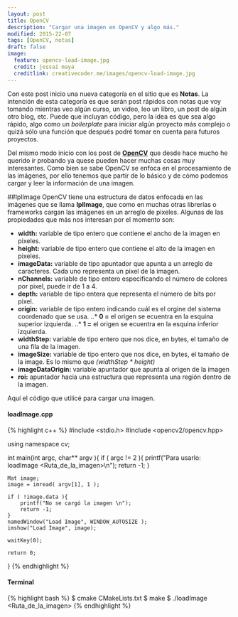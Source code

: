 ```yaml
---
layout: post
title: OpenCV
description: "Cargar una imagen en OpenCV y algo más."
modified: 2015-22-07
tags: [OpenCV, notas]
draft: false
image:
  feature: opencv-load-image.jpg
  credit: jessaí maya
  creditlink: creativecoder.me/images/opencv-load-image.jpg
---
```


Con este post inicio una nueva categoría en el sitio que es **Notas**. La intención de esta categoría es que serán post rápidos con notas que voy tomando mientras veo algún curso, un video, leo un libro, un post de algún otro blog, etc. Puede que incluyan código, pero la idea es que sea algo rápido, algo como un _boilerplate_ para iniciar algún proyecto más complejo o quizá sólo una función que después podré tomar en cuenta para futuros proyectos.

Del mismo modo inicio con los post de [**OpenCV**](http://opencv.org/) que desde hace mucho he querido ir probando ya quese pueden hacer muchas cosas muy interesantes. Como bien se sabe OpenCV se enfoca en el procesamiento de las imágenes, por ello tenemos que partir de lo básico y de cómo podemos cargar y leer la información de una imagen.

##IplImage
OpenCV tiene una estructura de datos enfocada en las imágenes que se llama **IplImage**, que como en muchas otras librerías o frameworks cargan las imágenes en un arreglo de pixeles.
Algunas de las propiedades que más nos interesan por el momento son:
* **width:** variable de tipo entero que contiene el ancho de la imagen en pixeles.
* **height:** variable de tipo entero que contiene el alto de la imagen en pixeles.
* **imageData:** variable de tipo apuntador que apunta a un arreglo de caracteres. Cada uno representa un pixel de la imagen.
* **nChannels:** variable de tipo entero especificando el número de colores por pixel, puede ir de 1 a 4.
* **depth:** variable de tipo entera que representa el número de bits por pixel.
* **origin:** variable de tipo entero indicando cuál es el orgine del sistema coordenado que se usa.
..* **0 =** el origen se ecuentra en la esquina superior izquierda.
..* **1 =** el origen se ecuentra en la esquina inferior izquierda.
* **widthStep:** variable de tipo entero que nos dice, en bytes, el tamaño de una fila de la imagen.
* **imageSize:** variable de tipo entero que nos dice, en bytes, el tamaño de la image. Es lo mismo que _(widthStep * height)_
* **imageDataOrigin:** variable apuntador que apunta al origen de la imagen
* **roi:** apuntador hacia una estructura que representa una región dentro de la imagen.



Aquí el código que utilicé para cargar una imagen.

#### loadImage.cpp
{% highlight c++ %}
#include <stdio.h>
#include <opencv2/opencv.hpp>

using namespace cv;

int main(int argc, char** argv ){
    if ( argc != 2 ){
        printf("Para usarlo: loadImage <Ruta_de_la_imagen>\n");
        return -1;
    }

    Mat image;
    image = imread( argv[1], 1 );

    if ( !image.data ){
        printf("No se cargó la imagen \n");
        return -1;
    }
    namedWindow("Load Image", WINDOW_AUTOSIZE );
    imshow("Load Image", image);

    waitKey(0);

    return 0;
}
{% endhighlight %}

#### Terminal
{% highlight bash %}
$ cmake CMakeLists.txt
$ make
$ ./loadImage <Ruta_de_la_imagen>
{% endhighlight %}


